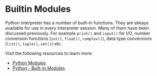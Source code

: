 # Builtin Modules

Python interpreter has a number of built-in functions. They are always available for use in every interpreter session. Many of them have been discussed previously. For example `print()` and `input()` for I/O, number conversion functions (`int()`, `float()`, `complex()`), data type conversions (`list()`, `tuple()`, `set()`) etc.

Visit the following resources to learn more:

- [Python Modules](https://www.digitalocean.com/community/tutorials/python-modules)
- [Python - Built-In Modules](https://www.knowledgehut.com/tutorials/python-tutorial/python-built-in-modules)
